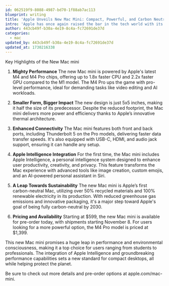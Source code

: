 ```yaml
---
id: 062519f9-8088-4987-bd70-1f88ab7ac113
blueprint: writing
title: 'Apple Unveils New Mac Mini: Compact, Powerful, and Carbon Neutral'
intro: 'Apple has once again raised the bar in the tech world with its latest release, the all-new Mac mini. This compact powerhouse is packed with the latest M4 and M4 Pro chips, offering faster processing and graphics capabilities than ever before. But that’s not all – it’s also Apple’s first carbon-neutral Mac, a testament to their commitment to sustainability. Below, we dive into the key highlights of this exciting release.'
author: 443cb49f-b30a-4e19-8c4a-fc72691de37d
categories:
  - mac
updated_by: 443cb49f-b30a-4e19-8c4a-fc72691de37d
updated_at: 1730216338
---
```

Key Highlights of the New Mac mini
1. **Mighty Performance**
The new Mac mini is powered by Apple's latest M4 and M4 Pro chips, offering up to 1.8x faster CPU and 2.2x faster GPU compared to the M1 model. The M4 Pro ups the game with pro-level performance, ideal for demanding tasks like video editing and AI workloads.

2. **Smaller Form, Bigger Impact**
The new design is just 5x5 inches, making it half the size of its predecessor. Despite the reduced footprint, the Mac mini delivers more power and efficiency thanks to Apple’s innovative thermal architecture.

3. **Enhanced Connectivity**
The Mac mini features both front and back ports, including Thunderbolt 5 on the Pro models, delivering faster data transfer speeds. It's also equipped with USB-C, HDMI, and audio jack support, ensuring it can handle any setup.

4. **Apple Intelligence Integration**
For the first time, the Mac mini includes Apple Intelligence, a personal intelligence system designed to enhance user productivity, creativity, and privacy. This feature transforms the Mac experience with advanced tools like image creation, custom emojis, and an AI-powered personal assistant in Siri.

5. **A Leap Towards Sustainability**
The new Mac mini is Apple’s first carbon-neutral Mac, utilizing over 50% recycled materials and 100% renewable electricity in its production. With reduced greenhouse gas emissions and innovative packaging, it's a major step toward Apple's goal of being fully carbon-neutral by 2030.

6. **Pricing and Availability**
Starting at $599, the new Mac mini is available for pre-order today, with shipments starting November 8. For users looking for a more powerful option, the M4 Pro model is priced at $1,399.

This new Mac mini promises a huge leap in performance and environmental consciousness, making it a top choice for users ranging from students to professionals. The integration of Apple Intelligence and groundbreaking performance capabilities sets a new standard for compact desktops, all while helping protect the planet.

Be sure to check out more details and pre-order options at apple.com/mac-mini.
